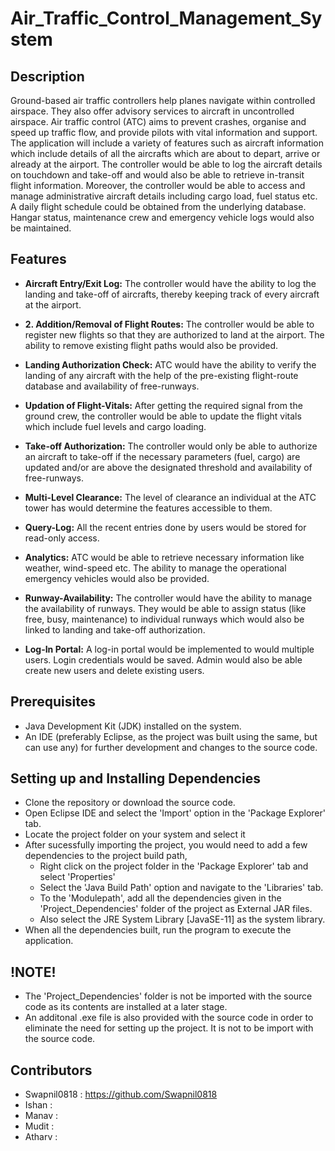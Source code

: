 # Air_Traffic_Control_Management_System
## Description

Ground-based air traffic controllers help planes navigate within controlled airspace. They also offer advisory services to aircraft in uncontrolled airspace. Air traffic control (ATC) aims to prevent crashes, organise and speed up traffic flow, and provide pilots with vital information and support. The application will include a variety of features such as aircraft information which include details of all the aircrafts which are about to depart, arrive or already at the airport. The controller would be able to log the aircraft details on touchdown and take-off and would also be able to retrieve in-transit flight information. Moreover, the controller would be able to access and manage administrative aircraft details including cargo load, fuel status etc. A daily flight schedule could be obtained from the underlying database. Hangar status, maintenance crew and emergency vehicle logs would also be maintained.

## Features

* **Aircraft Entry/Exit Log:** The controller would have the ability to log the landing and take-off of aircrafts, thereby keeping track of every aircraft at the airport.

* **2. Addition/Removal of Flight Routes:** The controller would be able to register new flights so that they are authorized to land at the airport. The ability to remove existing flight paths would also be provided.

* **Landing Authorization Check:** ATC would have the ability to verify the landing of any aircraft with the help of the pre-existing flight-route database and availability of free-runways.

* **Updation of Flight-Vitals:** After getting the required signal from the ground crew, the controller would be able to update the flight vitals which include fuel levels and cargo loading.

* **Take-off Authorization:** The controller would only be able to authorize an aircraft to take-off if the necessary parameters (fuel, cargo) are updated and/or are above the designated threshold and availability of free-runways.

* **Multi-Level Clearance:** The level of clearance an individual at the ATC tower has would determine the features accessible to them.

* **Query-Log:** All the recent entries done by users would be stored for read-only access.

* **Analytics:** ATC would be able to retrieve necessary information like weather, wind-speed etc. The ability to manage the operational emergency vehicles would also be provided. 

* **Runway-Availability:** The controller would have the ability to manage the availability of runways. They would be able to assign status (like free, busy, maintenance) to individual runways which would also be linked to landing and take-off authorization.

* **Log-In Portal:** A log-in portal would be implemented to would multiple users. Login credentials would be saved. Admin would also be able create new users and delete existing users.

## Prerequisites

* Java Development Kit (JDK) installed on the system.
* An IDE (preferably Eclipse, as the project was built using the same, but can use any) for further development and changes to the source code.

## Setting up and Installing Dependencies

* Clone the repository or download the source code.
* Open Eclipse IDE and select the 'Import' option in the 'Package Explorer' tab.
* Locate the project folder on your system and select it
* After sucessfully importing the project, you would need to add a few dependencies to the project build path,
    * Right click on the project folder in the 'Package Explorer' tab and select 'Properties'
    * Select the 'Java Build Path' option and navigate to the 'Libraries' tab.
    * To the 'Modulepath', add all the dependencies given in the 'Project_Dependencies' folder of the project as External JAR files.
    * Also select the JRE System Library [JavaSE-11] as the system library.
* When all the dependencies built, run the program to execute the application.

## !NOTE!

* The 'Project_Dependencies' folder is not be imported with the source code as its contents are installed at a later stage.
* An additonal .exe file is also provided with the source code in order to eliminate the need for setting up the project. It is not to be import with the source code.

## Contributors
* Swapnil0818 : https://github.com/Swapnil0818
* Ishan :
* Manav :
* Mudit :
* Atharv : 
